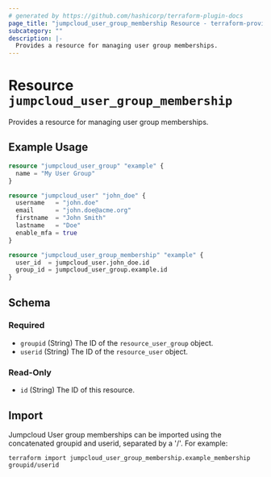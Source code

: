```yaml
---
# generated by https://github.com/hashicorp/terraform-plugin-docs
page_title: "jumpcloud_user_group_membership Resource - terraform-provider-jumpcloud"
subcategory: ""
description: |-
  Provides a resource for managing user group memberships.
---
```


# Resource `jumpcloud_user_group_membership`

Provides a resource for managing user group memberships.

## Example Usage
```terraform
resource "jumpcloud_user_group" "example" {
  name = "My User Group"
}

resource "jumpcloud_user" "john_doe" {
  username   = "john.doe"
  email      = "john.doe@acme.org"
  firstname  = "John Smith"
  lastname   = "Doe"
  enable_mfa = true
}

resource "jumpcloud_user_group_membership" "example" {
  user_id  = jumpcloud_user.john_doe.id
  group_id = jumpcloud_user_group.example.id
}
```

<!-- schema generated by tfplugindocs -->
## Schema

### Required

- `groupid` (String) The ID of the `resource_user_group` object.
- `userid` (String) The ID of the `resource_user` object.

### Read-Only

- `id` (String) The ID of this resource.

## Import
Jumpcloud User group memberships can be imported using the concatenated groupid and userid, separated by a '/'. For example:
```
terraform import jumpcloud_user_group_membership.example_membership groupid/userid
```

